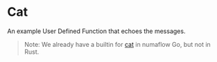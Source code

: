 # Cat

An example User Defined Function that echoes the messages.

> Note: We already have a builtin for [cat](https://numaflow.numaproj.io/user-guide/user-defined-functions/map/builtin-functions/cat/) in numaflow Go, but not in Rust.